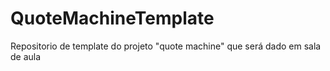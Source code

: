 # QuoteMachineTemplate
Repositorio de template do projeto "quote machine" que será dado em sala de aula
